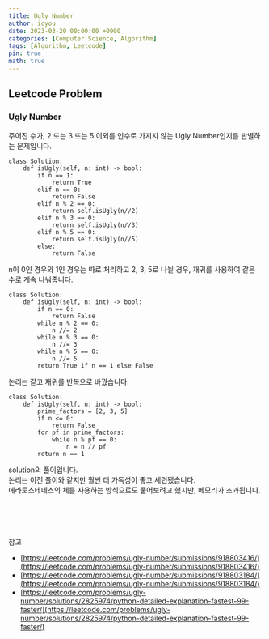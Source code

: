 ```yaml
---
title: Ugly Number
author: icyou
date: 2023-03-20 00:00:00 +0900
categories: [Computer Science, Algorithm]
tags: [Algorithm, Leetcode]
pin: true
math: true
---
```


## Leetcode Problem

### Ugly Number
주어진 수가, 2 또는 3 또는 5 이외를 인수로 가지지 않는 Ugly Number인지를 판별하는 문제입니다. 

```
class Solution:
    def isUgly(self, n: int) -> bool:
        if n == 1:
            return True
        elif n == 0:
            return False
        elif n % 2 == 0:
            return self.isUgly(n//2)
        elif n % 3 == 0:
            return self.isUgly(n//3)
        elif n % 5 == 0:
            return self.isUgly(n//5)
        else:
            return False
```
n이 0인 경우와 1인 경우는 따로 처리하고 2, 3, 5로 나뉠 경우, 재귀를 사용하여 같은 수로 계속 나눠줍니다.

```
class Solution:
    def isUgly(self, n: int) -> bool:
        if n == 0:
            return False
        while n % 2 == 0:
            n //= 2
        while n % 3 == 0:
            n //= 3
        while n % 5 == 0:
            n //= 5
        return True if n == 1 else False
```
논리는 같고 재귀를 반복으로 바꿨습니다. 

```
class Solution:
    def isUgly(self, n: int) -> bool:
        prime_factors = [2, 3, 5]
        if n <= 0:
            return False       
        for pf in prime_factors:
            while n % pf == 0:
                n = n // pf
        return n == 1
```
solution의 풀이입니다.  
논리는 이전 풀이와 같지만 훨씬 더 가독성이 좋고 세련됐습니다.  
에라토스테네스의 체를 사용하는 방식으로도 풀어보려고 했지만, 메모리가 초과됩니다.  


<br/><br/><br/><br/>
참고 
- [https://leetcode.com/problems/ugly-number/submissions/918803416/](https://leetcode.com/problems/ugly-number/submissions/918803416/)
- [https://leetcode.com/problems/ugly-number/submissions/918803184/](https://leetcode.com/problems/ugly-number/submissions/918803184/)
- [https://leetcode.com/problems/ugly-number/solutions/2825974/python-detailed-explanation-fastest-99-faster/](https://leetcode.com/problems/ugly-number/solutions/2825974/python-detailed-explanation-fastest-99-faster/)